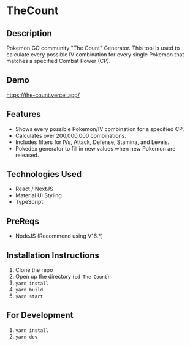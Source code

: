 # TheCount

## Description

Pokemon GO community "The Count" Generator. This tool is used to calculate every possible IV combination for every single Pokemon that matches a specified Combat Power (CP).

## Demo

https://the-count.vercel.app/

## Features

- Shows every possible Pokemon/IV combination for a specified CP.
- Calculates over 200,000,000 combinations.
- Includes filters for IVs, Attack, Defense, Stamina, and Levels.
- Pokedex generator to fill in new values when new Pokemon are released.

## Technologies Used

- React / NextJS
- Material UI Styling
- TypeScript

## PreReqs

- NodeJS (Recommend using V16.\*)

## Installation Instructions

1. Clone the repo
2. Open up the directory (`cd The-Count`)
3. `yarn install`
4. `yarn build`
5. `yarn start`

## For Development

1. `yarn install`
2. `yarn dev`

